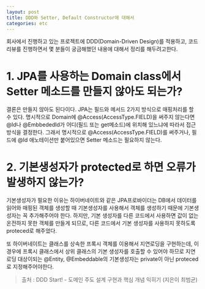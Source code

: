 ```yaml
---
layout: post
title: DDD와 Setter, Default Constructor에 대해서
categories: etc
---
```


회사에서 진행하고 있는 프로젝트에 DDD(Domain-Driven Design)를 적용하고, 코드리뷰를 진행하면서 몇 분들이 궁금해했던 내용에 대해서 정리를 해두려고한다.

# 1. JPA를 사용하는 Domain class에서 Setter 메소드를 만들지 않아도 되는가?
결론은 만들지 않아도 된다이다. JPA는 필드와 메서드 2가지 방식으로 매핑처리를 할 수 있다.
명시적으로 Domain에 @Access(AccessType.FIELD)을 써주지 않는다면 @Id나 @EmbbededId가 어디(필드 또는 get메소드)에 위치해 있느냐에 따라서 접근 방식을 결정한다. 
그래서 명시적으로 @Access(AccessType.FIELD)를 써주거나, 필드에 @Id 애노테이션만 붙어있으면 Setter 메소드는 필요하지 않는다.

# 2. 기본생성자가 protected로 하면 오류가 발생하지 않는가?
기본생성자가 필요한 이유는 하이버네이트와 같은 JPA프로바이더는 DB에서 데이터를 읽어와 매핑된 객체를 생성할 때 기본생성자를 사용해서 객체를 생성하기 때문에 기본생성자는 꼭 추가해주어야 한다. 
하지만, 기본 생성자를 다른 코드에서 사용하면 값이 없는 온전하지 못한 객체를 만들게 되므로, 다른 코드에서 기본 생성자를 사용하지 못하도록 proteced로 해주었다.

또 하이버네이트는 클래스를 상속한 프록시 객체를 이용해서 지연로딩을 구현하는데, 이 경우에 프록시 클래스에서 상위 클래스의 기본 생성자를 호출할 수 있어야 하므로 
지연 로딩 대상이되는 @Entity, @Embeddable의 기본생성자는 private이 아닌 proteced로 지정해주어야한다.

> 출처 : DDD Start! - 도메인 주도 설계 구현과 핵심 개념 익히기 (지은이 최범균)